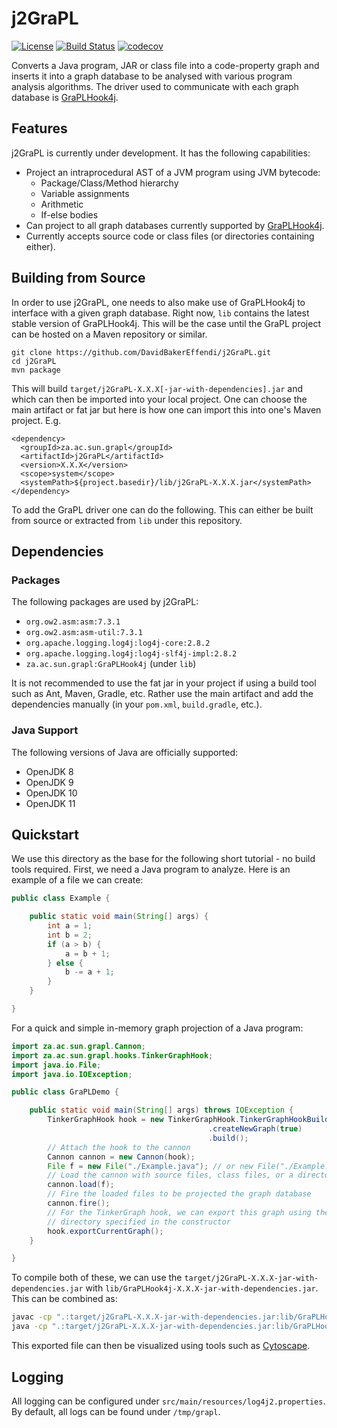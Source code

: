 # j2GraPL
[![License](https://img.shields.io/badge/License-Apache%202.0-blue.svg)](https://opensource.org/licenses/Apache-2.0)
[![Build Status](https://travis-ci.org/DavidBakerEffendi/j2GraPL.svg?branch=develop)](https://travis-ci.org/DavidBakerEffendi/j2GraPL)
[![codecov](https://codecov.io/gh/DavidBakerEffendi/j2GraPL/branch/develop/graph/badge.svg)](https://codecov.io/gh/DavidBakerEffendi/j2GraPL)

Converts a Java program, JAR or class file into a code-property graph and inserts it into a graph database to be 
analysed with various program analysis algorithms. The driver used to communicate with each graph database is 
[GraPLHook4j](https://github.com/DavidBakerEffendi/GraPLHook4j).

## Features

j2GraPL is currently under development. It has the following capabilities:
* Project an intraprocedural AST of a JVM program using JVM bytecode:
    - Package/Class/Method hierarchy
    - Variable assignments
    - Arithmetic
    - If-else bodies
* Can project to all graph databases currently supported by [GraPLHook4j](https://github.com/DavidBakerEffendi/GraPLHook4j).
* Currently accepts source code or class files (or directories containing either).

## Building from Source

In order to use j2GraPL, one needs to also make use of GraPLHook4j to interface with a given graph database.
Right now, `lib` contains the latest stable version of GraPLHook4j. This will be the case until the GraPL project can be
hosted on a Maven repository or similar.

```shell script
git clone https://github.com/DavidBakerEffendi/j2GraPL.git
cd j2GraPL
mvn package
```
This will build `target/j2GraPL-X.X.X[-jar-with-dependencies].jar` and which can then be imported into your local 
project. One can choose the main artifact or fat jar but here is how one can import this into one's Maven project. E.g.
```mxml
<dependency>
  <groupId>za.ac.sun.grapl</groupId>
  <artifactId>j2GraPL</artifactId>
  <version>X.X.X</version>
  <scope>system</scope>
  <systemPath>${project.basedir}/lib/j2GraPL-X.X.X.jar</systemPath>
</dependency>
``` 
To add the GraPL driver one can do the following. This can either be built from source or extracted from `lib` under 
this repository.

## Dependencies

### Packages

The following packages are used by j2GraPL:

* `org.ow2.asm:asm:7.3.1`
* `org.ow2.asm:asm-util:7.3.1`
* `org.apache.logging.log4j:log4j-core:2.8.2`
* `org.apache.logging.log4j:log4j-slf4j-impl:2.8.2`
* `za.ac.sun.grapl:GraPLHook4j` (under `lib`)

It is not recommended to use the fat jar in your project if using a build tool such as Ant, Maven, Gradle, etc. Rather
use the main artifact and add the dependencies manually (in your `pom.xml`, `build.gradle`, etc.). 

### Java Support

The following versions of Java are officially supported:
* OpenJDK 8
* OpenJDK 9
* OpenJDK 10
* OpenJDK 11

## Quickstart

We use this directory as the base for the following short tutorial - no build tools required. First, we need a Java program to analyze. Here is an
example of a file we can create:
```java
public class Example {

	public static void main(String[] args) {
		int a = 1;
		int b = 2;
		if (a > b) {
			a = b + 1;
		} else {
			b -= a + 1;
		}
	}

}
```

For a quick and simple in-memory graph projection of a Java program:
```java
import za.ac.sun.grapl.Cannon;
import za.ac.sun.grapl.hooks.TinkerGraphHook;
import java.io.File;
import java.io.IOException;

public class GraPLDemo {

    public static void main(String[] args) throws IOException {
        TinkerGraphHook hook = new TinkerGraphHook.TinkerGraphHookBuilder("./j2grapl_demo.xml")
                                            .createNewGraph(true)
                                            .build();
        // Attach the hook to the cannon
        Cannon cannon = new Cannon(hook);
        File f = new File("./Example.java"); // or new File("./Example.class")
        // Load the cannon with source files, class files, or a directory containing either
        cannon.load(f);
        // Fire the loaded files to be projected the graph database
        cannon.fire();
        // For the TinkerGraph hook, we can export this graph using the format and 
        // directory specified in the constructor
        hook.exportCurrentGraph();
    }

}
```

To compile both of these, we can use the `target/j2GraPL-X.X.X-jar-with-dependencies.jar` with 
`lib/GraPLHook4j-X.X.X-jar-with-dependencies.jar`. This can be combined as:
```bash
javac -cp ".:target/j2GraPL-X.X.X-jar-with-dependencies.jar:lib/GraPLHook4j-X.X.X-jar-with-dependencies.jar:" *.java
java -cp ".:target/j2GraPL-X.X.X-jar-with-dependencies.jar:lib/GraPLHook4j-X.X.X-jar-with-dependencies.jar:" GraPLDemo
```

This exported file can then be visualized using tools such as [Cytoscape](https://cytoscape.org/).

## Logging

All logging can be configured under `src/main/resources/log4j2.properties`. By default, all logs can be found under 
`/tmp/grapl`.